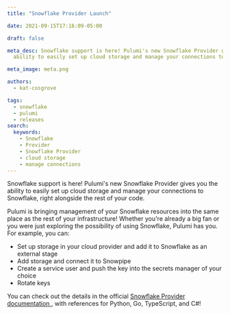 ```yaml
---
title: "Snowflake Provider Launch"

date: 2021-09-15T17:16:09-05:00

draft: false

meta_desc: Snowflake support is here! Pulumi's new Snowflake Provider gives you the
  ability to easily set up cloud storage and manage your connections to Snowflake.

meta_image: meta.png

authors:
  - kat-cosgrove

tags:
  - snowflake
  - pulumi
  - releases
search:
  keywords:
    - Snowflake
    - Provider
    - Snowflake Provider
    - cloud storage
    - manage connections
---
```


Snowflake support is here! Pulumi's new Snowflake Provider gives you the ability to easily set up cloud storage and manage your connections to Snowflake, right alongside the rest of your code.

<!--more-->

Pulumi is bringing management of your Snowflake resources into the same place as the rest of your infrastructure! Whether you're already a big fan or you were just exploring the possibility of using Snowflake, Pulumi has you. For example, you can:

- Set up storage in your cloud provider and add it to Snowflake as an external stage
- Add storage and connect it to Snowpipe
- Create a service user and push the key into the secrets manager of your choice
- Rotate keys

You can check out the details in the official [Snowflake Provider documentation
](/registry/packages/snowflake/api-docs/provider/), with references for Python, Go, TypeScript, and C#!
